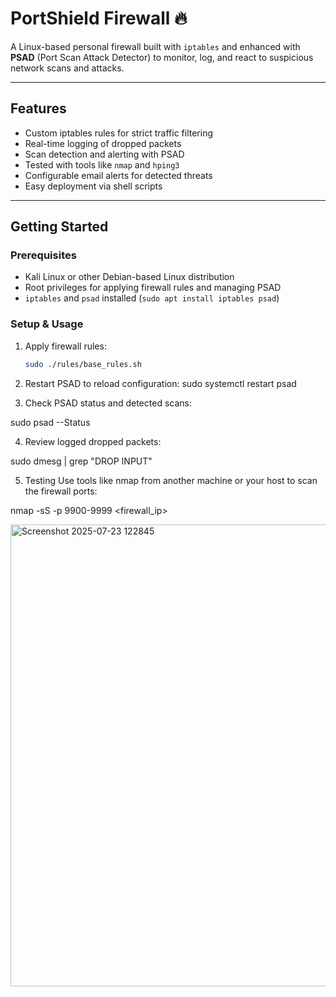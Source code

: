 # PortShield Firewall 🔥

A Linux-based personal firewall built with `iptables` and enhanced with **PSAD** (Port Scan Attack Detector) to monitor, log, and react to suspicious network scans and attacks.

---

## Features

- Custom iptables rules for strict traffic filtering
- Real-time logging of dropped packets
- Scan detection and alerting with PSAD
- Tested with tools like `nmap` and `hping3`
- Configurable email alerts for detected threats
- Easy deployment via shell scripts

---

## Getting Started

### Prerequisites

- Kali Linux or other Debian-based Linux distribution
- Root privileges for applying firewall rules and managing PSAD
- `iptables` and `psad` installed (`sudo apt install iptables psad`)

### Setup & Usage

1. Apply firewall rules:

   ```bash
   sudo ./rules/base_rules.sh
2. Restart PSAD to reload configuration:
sudo systemctl restart psad

3. Check PSAD status and detected scans:

sudo psad --Status

4. Review logged dropped packets:

sudo dmesg | grep "DROP INPUT"

5. Testing
Use tools like nmap from another machine or your host to scan the firewall ports:

nmap -sS -p 9900-9999 <firewall_ip>


<img width="884" height="739" alt="Screenshot 2025-07-23 122845" src="https://github.com/user-attachments/assets/4997a43b-3051-488a-bf88-37aa65932d38" />
